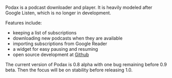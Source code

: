 Podax is a podcast downloader and player. It is heavily modeled after Google Listen, which is no longer in development.

Features include:

- keeping a list of subscriptions
- downloading new podcasts when they are available
- importing subscriptions from Google Reader
- a widget for easy pausing and resuming
- open source development at [Github](https://www.github.com/thasmin/Podax)

The current version of Podax is 0.8 alpha with one bug remaining before 0.9 beta. Then the focus will be on stability before releasing 1.0.
